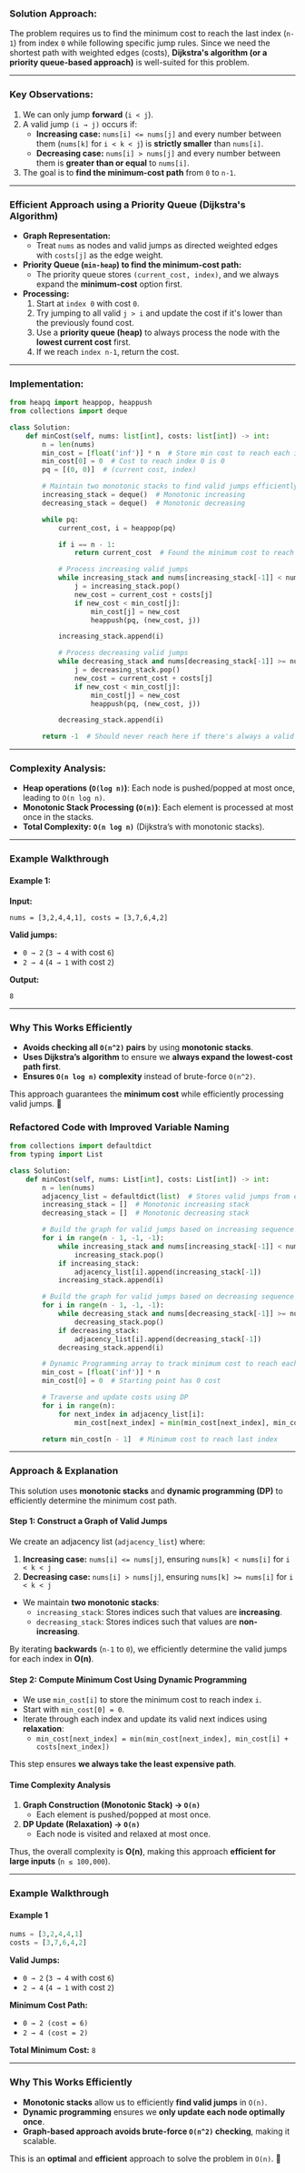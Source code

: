 ### **Solution Approach:**
The problem requires us to find the minimum cost to reach the last index (`n-1`) from index `0` while following specific jump rules. Since we need the shortest path with weighted edges (costs), **Dijkstra's algorithm (or a priority queue-based approach)** is well-suited for this problem.

---

### **Key Observations:**
1. We can only jump **forward** (`i < j`).
2. A valid jump `(i → j)` occurs if:
   - **Increasing case:** `nums[i] <= nums[j]` and every number between them (`nums[k]` for `i < k < j`) is **strictly smaller** than `nums[i]`.
   - **Decreasing case:** `nums[i] > nums[j]` and every number between them is **greater than or equal** to `nums[i]`.
3. The goal is to **find the minimum-cost path** from `0` to `n-1`.

---

### **Efficient Approach using a Priority Queue (Dijkstra's Algorithm)**
- **Graph Representation:**
  - Treat `nums` as nodes and valid jumps as directed weighted edges with `costs[j]` as the edge weight.
- **Priority Queue (`min-heap`) to find the minimum-cost path:**
  - The priority queue stores `(current_cost, index)`, and we always expand the **minimum-cost** option first.
- **Processing:**
  1. Start at `index 0` with cost `0`.
  2. Try jumping to all valid `j > i` and update the cost if it's lower than the previously found cost.
  3. Use a **priority queue (heap)** to always process the node with the **lowest current cost** first.
  4. If we reach `index n-1`, return the cost.

---

### **Implementation:**
```python
from heapq import heappop, heappush
from collections import deque

class Solution:
    def minCost(self, nums: list[int], costs: list[int]) -> int:
        n = len(nums)
        min_cost = [float('inf')] * n  # Store min cost to reach each index
        min_cost[0] = 0  # Cost to reach index 0 is 0
        pq = [(0, 0)]  # (current cost, index)

        # Maintain two monotonic stacks to find valid jumps efficiently
        increasing_stack = deque()  # Monotonic increasing
        decreasing_stack = deque()  # Monotonic decreasing

        while pq:
            current_cost, i = heappop(pq)

            if i == n - 1:
                return current_cost  # Found the minimum cost to reach the last index

            # Process increasing valid jumps
            while increasing_stack and nums[increasing_stack[-1]] < nums[i]:
                j = increasing_stack.pop()
                new_cost = current_cost + costs[j]
                if new_cost < min_cost[j]:
                    min_cost[j] = new_cost
                    heappush(pq, (new_cost, j))

            increasing_stack.append(i)

            # Process decreasing valid jumps
            while decreasing_stack and nums[decreasing_stack[-1]] >= nums[i]:
                j = decreasing_stack.pop()
                new_cost = current_cost + costs[j]
                if new_cost < min_cost[j]:
                    min_cost[j] = new_cost
                    heappush(pq, (new_cost, j))

            decreasing_stack.append(i)

        return -1  # Should never reach here if there's always a valid path
```

---

### **Complexity Analysis:**
- **Heap operations (`O(log n)`)**: Each node is pushed/popped at most once, leading to `O(n log n)`.
- **Monotonic Stack Processing (`O(n)`)**: Each element is processed at most once in the stacks.
- **Total Complexity:** **`O(n log n)`** (Dijkstra’s with monotonic stacks).

---

### **Example Walkthrough**
#### **Example 1:**
**Input:**
```plaintext
nums = [3,2,4,4,1], costs = [3,7,6,4,2]
```
**Valid jumps:**
- `0 → 2` (`3 → 4` with cost `6`)
- `2 → 4` (`4 → 1` with cost `2`)

**Output:**
```plaintext
8
```

---

### **Why This Works Efficiently**
- **Avoids checking all `O(n^2)` pairs** by using **monotonic stacks**.
- **Uses Dijkstra’s algorithm** to ensure we **always expand the lowest-cost path first**.
- **Ensures `O(n log n)` complexity** instead of brute-force `O(n^2)`.

This approach guarantees the **minimum cost** while efficiently processing valid jumps. 🚀



### **Refactored Code with Improved Variable Naming**
```python
from collections import defaultdict
from typing import List

class Solution:
    def minCost(self, nums: List[int], costs: List[int]) -> int:
        n = len(nums)
        adjacency_list = defaultdict(list)  # Stores valid jumps from each index
        increasing_stack = []  # Monotonic increasing stack
        decreasing_stack = []  # Monotonic decreasing stack

        # Build the graph for valid jumps based on increasing sequence rule
        for i in range(n - 1, -1, -1):
            while increasing_stack and nums[increasing_stack[-1]] < nums[i]:
                increasing_stack.pop()
            if increasing_stack:
                adjacency_list[i].append(increasing_stack[-1])
            increasing_stack.append(i)

        # Build the graph for valid jumps based on decreasing sequence rule
        for i in range(n - 1, -1, -1):
            while decreasing_stack and nums[decreasing_stack[-1]] >= nums[i]:
                decreasing_stack.pop()
            if decreasing_stack:
                adjacency_list[i].append(decreasing_stack[-1])
            decreasing_stack.append(i)

        # Dynamic Programming array to track minimum cost to reach each index
        min_cost = [float('inf')] * n
        min_cost[0] = 0  # Starting point has 0 cost

        # Traverse and update costs using DP
        for i in range(n):
            for next_index in adjacency_list[i]:
                min_cost[next_index] = min(min_cost[next_index], min_cost[i] + costs[next_index])

        return min_cost[n - 1]  # Minimum cost to reach last index
```

---

### **Approach & Explanation**
This solution uses **monotonic stacks** and **dynamic programming (DP)** to efficiently determine the minimum cost path.

#### **Step 1: Construct a Graph of Valid Jumps**
We create an adjacency list (`adjacency_list`) where:
1. **Increasing case:** `nums[i] <= nums[j]`, ensuring `nums[k] < nums[i]` for `i < k < j`
2. **Decreasing case:** `nums[i] > nums[j]`, ensuring `nums[k] >= nums[i]` for `i < k < j`

- We maintain **two monotonic stacks**:
  - `increasing_stack`: Stores indices such that values are **increasing**.
  - `decreasing_stack`: Stores indices such that values are **non-increasing**.

By iterating **backwards** (`n-1` to `0`), we efficiently determine the valid jumps for each index in **O(n)**.

#### **Step 2: Compute Minimum Cost Using Dynamic Programming**
- We use `min_cost[i]` to store the minimum cost to reach index `i`.
- Start with `min_cost[0] = 0`.
- Iterate through each index and update its valid next indices using **relaxation**:
  - `min_cost[next_index] = min(min_cost[next_index], min_cost[i] + costs[next_index])`

This step ensures **we always take the least expensive path**.

#### **Time Complexity Analysis**
1. **Graph Construction (Monotonic Stack) → `O(n)`**
   - Each element is pushed/popped at most once.
2. **DP Update (Relaxation) → `O(n)`**
   - Each node is visited and relaxed at most once.

Thus, the overall complexity is **O(n)**, making this approach **efficient for large inputs** (`n ≤ 100,000`).

---

### **Example Walkthrough**
#### **Example 1**
```python
nums = [3,2,4,4,1]
costs = [3,7,6,4,2]
```
**Valid Jumps:**
- `0 → 2` (`3 → 4` with cost `6`)
- `2 → 4` (`4 → 1` with cost `2`)

**Minimum Cost Path:**
- `0 → 2 (cost = 6)`
- `2 → 4 (cost = 2)`

**Total Minimum Cost:** `8`

---

### **Why This Works Efficiently**
- **Monotonic stacks** allow us to efficiently **find valid jumps** in `O(n)`.
- **Dynamic programming** ensures we **only update each node optimally once**.
- **Graph-based approach avoids brute-force `O(n^2)` checking**, making it scalable.

This is an **optimal** and **efficient** approach to solve the problem in `O(n)`. 🚀

